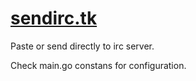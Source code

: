 # [sendirc.tk](https://sendirc.tk)

Paste or send directly to irc server.

Check main.go constans for configuration.
